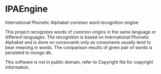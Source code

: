 # IPAEngine
International Phonetic Alphabet common word recognition engine

This project recognizes words of common origins in the same language or different languages. 
The recognition is based on International Phonetic Alphabet and is done on consonants only as consonants 
usually tend to bear meaning in words. The comparison results of given pair of words is persisted to mongo db.

This software is not in public domain, refer to Copyright file for copyright information.

